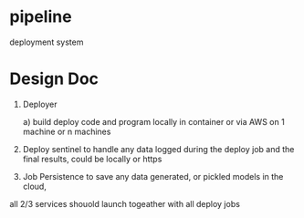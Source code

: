 # pipeline
deployment system

# Design Doc

1) Deployer

    a) build deploy code and program locally in container or via AWS on 1 machine or n machines


2) Deploy sentinel to handle any data logged during the deploy job and the final results, could be locally or https


3) Job Persistence to save any data generated, or pickled models in the cloud,


all 2/3 services shouold launch togeather with all deploy jobs

